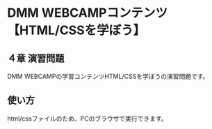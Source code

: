 # DMM WEBCAMPコンテンツ【HTML/CSSを学ぼう】
## ４章 演習問題

DMM WEBCAMPの学習コンテンツHTML/CSSを学ぼうの演習問題です。

## 使い方

html/cssファイルのため、PCのブラウザで実行できます。
